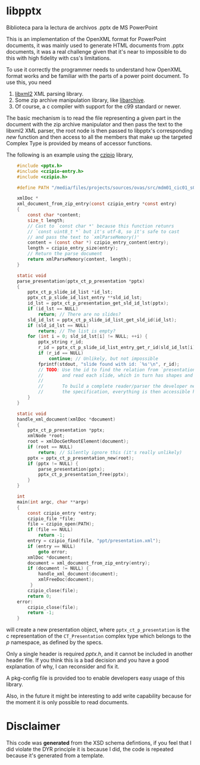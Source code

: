 # libpptx
Biblioteca para la lectura de archivos .pptx de MS PowerPoint

This is an implementation of the OpenXML format for PowerPoint documents, it was mainly used to generate HTML documents from .pptx documents, it was a real challenge given that it's near to impossible to do this with high fidelity with css's limitations.

To use it correctly the programmer needs to understand how OpenXML format works and be familiar with the parts of a power point document. To use this, you need

1. [libxml2](https://www.google.co.ve/url?sa=t&rct=j&q=&esrc=s&source=web&cd=1&cad=rja&uact=8&ved=0ahUKEwi16oOL6rnTAhUJZCYKHYebD04QFggjMAA&url=http%3A%2F%2Fxmlsoft.org%2F&usg=AFQjCNH6UicY70qLDVGTEZCAGPdZzJSgFw&sig2=-IHVCxhDhz5I18ipv94Jhw) XML parsing library.
2. Some zip archive manipulation library, like [libarchive](http://www.libarchive.org/).
3. Of course, a c compiler with support for the c99 standard or newer.

The basic mechanism is to read the file representing a given part in the document with the zip archive manipulator and then pass the text to the libxml2 XML parser, the root node is then passed to libpptx's corresponding *new* function and then access to all the members that make up the targeted Complex Type is provided by means of accessor functions.

The following is an example using the [czipio](https://github.com/iharob/czipio) library,

```c
	#include <pptx.h>
	#include <czipio-entry.h>
	#include <czipio.h>

	#define PATH "/media/files/projects/sources/ovas/src/mdm01_cic01_s001/mdm01_cic01_s001.pptx"

	xmlDoc *
	xml_document_from_zip_entry(const czipio_entry *const entry)
	{
		const char *content;
		size_t length;
		// Cast to `const char *' because this function retunrs
		// `const uint8_t *` but it's utf-8, so it's safe to cast
		// and pass the text to `xmlParseMemory()'
		content = (const char *) czipio_entry_content(entry);
		length = czipio_entry_size(entry);
		// Return the parse document
		return xmlParseMemory(content, length);
	}

	static void
	parse_presentation(pptx_ct_p_presentation *pptx)
	{
		pptx_ct_p_slide_id_list *id_lst;
		pptx_ct_p_slide_id_list_entry **sld_id_lst;
		id_lst = pptx_ct_p_presentation_get_sld_id_lst(pptx);
		if (id_lst == NULL)
			return; // There are no slides?
		sld_id_lst = pptx_ct_p_slide_id_list_get_sld_id(id_lst);
		if (sld_id_lst == NULL)
			return; // The list is empty?
		for (int i = 0; sld_id_lst[i] != NULL; ++i) {
			pptx_string r_id;
			r_id = pptx_ct_p_slide_id_list_entry_get_r_id(sld_id_lst[i]);
			if (r_id == NULL)
				continue; // Unlikely, but not impossible
			fprintf(stdout, "slide found with id: `%s'\n", r_id);
			// TODO: Use the id to find the relation from `presentation.xml.rels'
			//       and read each slide, which in turn has shapes and other parts.
			//
			//       To build a complete reader/parser the developer needs to read
			//       the specification, everything is then accessible here.
		}
	}

	static void
	handle_xml_document(xmlDoc *document)
	{
		pptx_ct_p_presentation *pptx;
		xmlNode *root;
		root = xmlDocGetRootElement(document);
		if (root == NULL)
			return; // Silently ignore this (it's really unlikely)
		pptx = pptx_ct_p_presentation_new(root);
		if (pptx != NULL) {
			parse_presentation(pptx);
			pptx_ct_p_presentation_free(pptx);
		}
	}

	int
	main(int argc, char **argv)
	{
		const czipio_entry *entry;
		czipio_file *file;
		file = czipio_open(PATH);
		if (file == NULL)
			return -1;
		entry = czipio_find(file, "ppt/presentation.xml");
		if (entry == NULL)
			goto error;
		xmlDoc *document;
		document = xml_document_from_zip_entry(entry);
		if (document != NULL) {
			handle_xml_document(document);
			xmlFreeDoc(document);
		 }
		czipio_close(file);
		return 0;
	error:
		czipio_close(file);
		return -1;
	}
```
    
will create a new presentation object, where `pptx_ct_p_presentation` is the c representation of the `CT_Presentation` complex type which belongs to the *p* namespace, as defined by the specs.

Only a single header is required *pptx.h*, and it cannot be included in another header file. If you think this is a bad decision and you have a good explanation of why, I can reconsider and fix it.

A pkg-config file is provided too to enable developers easy usage of this library.

Also, in the future it might be interesting to add write capability because for the moment it is only possible to read documents.

# Disclaimer

This code was **generated** from the XSD schema defintions, if you feel that I did violate the DYR principle it is because I did, the code is repeated because it's generated from a template.
